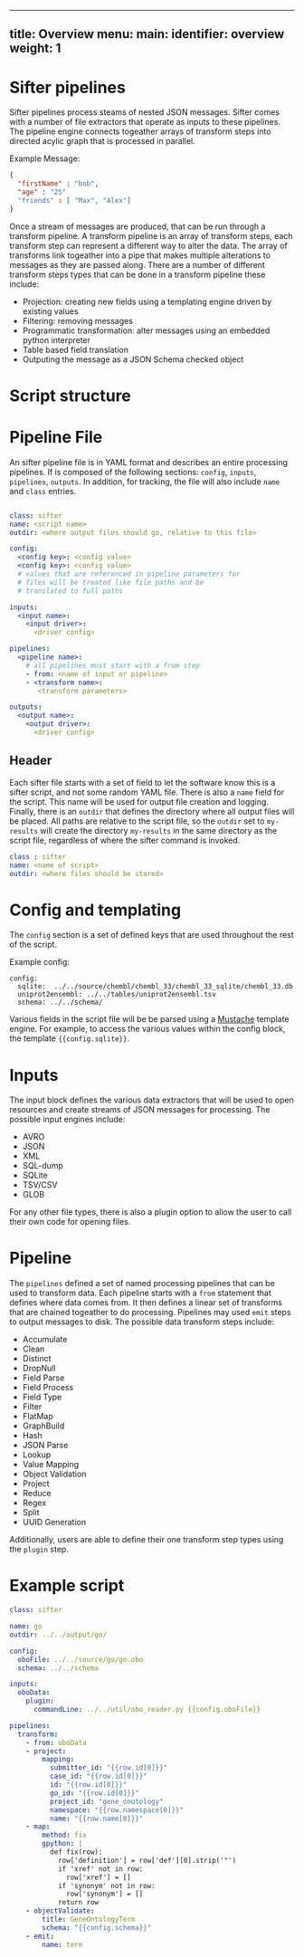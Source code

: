 
---
title: Overview
menu:
  main:
    identifier: overview
    weight: 1
---

# Sifter pipelines

Sifter pipelines process steams of nested JSON messages. Sifter comes with a number of 
file extractors that operate as inputs to these pipelines. The pipeline engine 
connects togeather arrays of transform steps into directed acylic graph that is processed
in parallel.

Example Message:

```json
{
  "firstName" : "bob",
  "age" : "25"
  "friends" : [ "Max", "Alex"]
}
```

Once a stream of messages are produced, that can be run through a transform
pipeline. A transform pipeline is an array of transform steps, each transform
step can represent a different way to alter the data. The array of transforms link
togeather into a pipe that makes multiple alterations to messages as they are
passed along. There are a number of different transform steps types that can
be done in a transform pipeline these include:

 - Projection: creating new fields using a templating engine driven by existing values
 - Filtering: removing messages
 - Programmatic transformation: alter messages using an embedded python interpreter
 - Table based field translation
 - Outputing the message as a JSON Schema checked object


# Script structure

# Pipeline File

An sifter pipeline file is in YAML format and describes an entire processing pipelines. 
If is composed of the following sections: `config`, `inputs`, `pipelines`, `outputs`. In addition,
for tracking, the file will also include `name` and `class` entries. 

```yaml

class: sifter
name: <script name>
outdir: <where output files should go, relative to this file>

config:
  <config key>: <config value>
  <config key>: <config value> 
  # values that are referenced in pipeline parameters for 
  # files will be treated like file paths and be 
  # translated to full paths

inputs:
  <input name>:
    <input driver>:
      <driver config>

pipelines:
  <pipeline name>:
    # all pipelines must start with a from step
    - from: <name of input or pipeline> 
    - <transform name>:
       <transform parameters>

outputs:
  <output name>:
    <output driver>:
      <driver config>

```


## Header
Each sifter file starts with a set of field to let the software know this is a sifter script, and not some random YAML file. There is also a `name` field for the script. This name will be used for output file creation and logging. Finally, there is an `outdir` that defines the directory where all output files will be placed. All paths are relative to the script file, so the `outdir` set to `my-results` will create the directory `my-results` in the same directory as the script file, regardless of where the sifter command is invoked. 
```yaml
class : sifter
name: <name of script>
outdir: <where files should be stored>
```

# Config and templating
The `config` section is a set of defined keys that are used throughout the rest of the script. 

Example config:
```
config:
  sqlite:  ../../source/chembl/chembl_33/chembl_33_sqlite/chembl_33.db
  uniprot2ensembl: ../../tables/uniprot2ensembl.tsv
  schema: ../../schema/
```

Various fields in the script file will be be parsed using a [Mustache](https://mustache.github.io/) template engine. For example, to access the various values within the config block, the template `{{config.sqlite}}`.


# Inputs
The input block defines the various data extractors that will be used to open resources and create streams of JSON messages for processing. The possible input engines include:
 - AVRO
 - JSON
 - XML
 - SQL-dump
 - SQLite
 - TSV/CSV
 - GLOB

For any other file types, there is also a plugin option to allow the user to call their own code for opening files.

# Pipeline
The `pipelines` defined a set of named processing pipelines that can be used to transform data. Each pipeline starts with a `from` statement that defines where data comes from. It then defines a linear set of transforms that are chained togeather to do processing. Pipelines may used `emit` steps to output messages to disk. The possible data transform steps include:
- Accumulate
- Clean
- Distinct
- DropNull
- Field Parse
- Field Process
- Field Type
- Filter
- FlatMap
- GraphBuild
- Hash
- JSON Parse
- Lookup
- Value Mapping
- Object Validation
- Project
- Reduce
- Regex
- Split
- UUID Generation

Additionally, users are able to define their one transform step types using the `plugin` step.

# Example script
```yaml
class: sifter

name: go
outdir: ../../output/go/

config:
  oboFile: ../../source/go/go.obo
  schema: ../../schema

inputs:
  oboData:
    plugin:
      commandLine: ../../util/obo_reader.py {{config.oboFile}}

pipelines:
  transform:
    - from: oboData
    - project:
        mapping:
          submitter_id: "{{row.id[0]}}"
          case_id: "{{row.id[0]}}"
          id: "{{row.id[0]}}"
          go_id: "{{row.id[0]}}"
          project_id: "gene_onotology"
          namespace: "{{row.namespace[0]}}"
          name: "{{row.name[0]}}"
    - map: 
        method: fix
        gpython: | 
          def fix(row):
            row['definition'] = row['def'][0].strip('"')
            if 'xref' not in row:
              row['xref'] = []
            if 'synonym' not in row:
              row['synonym'] = []
            return row
    - objectValidate:
        title: GeneOntologyTerm
        schema: "{{config.schema}}"
    - emit:
        name: term
```